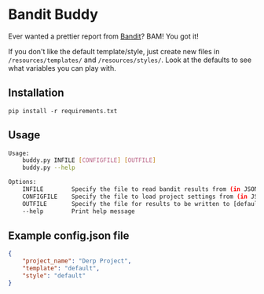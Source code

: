# Bandit Buddy

Ever wanted a prettier report from [Bandit](https://wiki.openstack.org/wiki/Security/Projects/Bandit)? BAM! You got it!

If you don't like the default template/style, just create new files in `/resources/templates/` and `/resources/styles/`. Look at the defaults to see what variables you can play with.

## Installation

    pip install -r requirements.txt

## Usage

```bash
Usage:
    buddy.py INFILE [CONFIGFILE] [OUTFILE]
    buddy.py --help

Options:
    INFILE        Specify the file to read bandit results from (in JSON format)
    CONFIGFILE    Specify the file to load project settings from (in JSON format) [default: ./config.json]
    OUTFILE       Specify the file for results to be written to [default: ./results.html]
    --help        Print help message
```

## Example config.json file

```json
{
    "project_name": "Derp Project",
    "template": "default",
    "style": "default"
}
```
